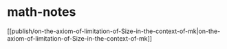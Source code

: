 # math-notes

[[publish/on-the-axiom-of-limitation-of-Size-in-the-context-of-mk|on-the-axiom-of-limitation-of-Size-in-the-context-of-mk]]